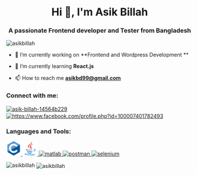 <h1 align="center">Hi 👋, I'm Asik Billah</h1>
<h3 align="center">A passionate Frontend developer and Tester from Bangladesh</h3>

<p align="left"> <img src="https://komarev.com/ghpvc/?username=asikbillah&label=Profile%20views&color=0e75b6&style=flat" alt="asikbillah" /> </p>

- 🔭 I’m currently working on **Frontend and Wordpress Development **

- 🌱 I’m currently learning **React.js**

- 📫 How to reach me **asikbd99@gmail.com**

<h3 align="left">Connect with me:</h3>
<p align="left">
<a href="https://linkedin.com/in/asik-billah-14564b229" target="blank"><img align="center" src="https://raw.githubusercontent.com/rahuldkjain/github-profile-readme-generator/master/src/images/icons/Social/linked-in-alt.svg" alt="asik-billah-14564b229" height="30" width="40" /></a>
<a href="https://fb.com/https://www.facebook.com/profile.php?id=100007401782493" target="blank"><img align="center" src="https://raw.githubusercontent.com/rahuldkjain/github-profile-readme-generator/master/src/images/icons/Social/facebook.svg" alt="https://www.facebook.com/profile.php?id=100007401782493" height="30" width="40" /></a>
</p>

<h3 align="left">Languages and Tools:</h3>
<p align="left"> <a href="https://www.cprogramming.com/" target="_blank" rel="noreferrer"> <img src="https://raw.githubusercontent.com/devicons/devicon/master/icons/c/c-original.svg" alt="c" width="40" height="40"/> </a> <a href="https://www.java.com" target="_blank" rel="noreferrer"> <img src="https://raw.githubusercontent.com/devicons/devicon/master/icons/java/java-original.svg" alt="java" width="40" height="40"/> </a> <a href="https://www.mathworks.com/" target="_blank" rel="noreferrer"> <img src="https://upload.wikimedia.org/wikipedia/commons/2/21/Matlab_Logo.png" alt="matlab" width="40" height="40"/> </a> <a href="https://postman.com" target="_blank" rel="noreferrer"> <img src="https://www.vectorlogo.zone/logos/getpostman/getpostman-icon.svg" alt="postman" width="40" height="40"/> </a> <a href="https://www.selenium.dev" target="_blank" rel="noreferrer"> <img src="https://raw.githubusercontent.com/detain/svg-logos/780f25886640cef088af994181646db2f6b1a3f8/svg/selenium-logo.svg" alt="selenium" width="40" height="40"/> </a> </p>

<p><img align="left" src="https://github-readme-stats.vercel.app/api/top-langs?username=asikbillah&show_icons=true&locale=en&layout=compact" alt="asikbillah" /></p>

<p>&nbsp;<img align="center" src="https://github-readme-stats.vercel.app/api?username=asikbillah&show_icons=true&locale=en" alt="asikbillah" /></p>
